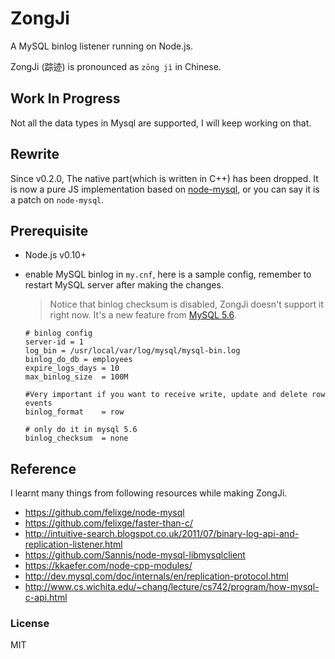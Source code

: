# ZongJi
A MySQL binlog listener running on Node.js.

ZongJi (踪迹) is pronounced as `zōng jì` in Chinese.

## Work In Progress

Not all the data types in Mysql are supported, I will keep working on that.

## Rewrite

Since v0.2.0, The native part(which is written in C++) has been dropped. It is now a pure JS implementation based on [node-mysql](https://github.com/felixge/node-mysql), or you can say it is a patch on `node-mysql`.

## Prerequisite

* Node.js v0.10+
* enable MySQL binlog in `my.cnf`, here is a sample config, remember to restart MySQL server after making the changes.
  > Notice that binlog checksum is disabled, ZongJi doesn't support it right now. It's a new feature from [MySQL 5.6](https://dev.mysql.com/doc/refman/5.6/en/replication-options-binary-log.html).

  ```
  # binlog config
  server-id = 1
  log_bin = /usr/local/var/log/mysql/mysql-bin.log
  binlog_do_db = employees
  expire_logs_days = 10
  max_binlog_size  = 100M

  #Very important if you want to receive write, update and delete row events
  binlog_format    = row

  # only do it in mysql 5.6
  binlog_checksum  = none
  ```

## Reference

I learnt many things from following resources while making ZongJi.

* https://github.com/felixge/node-mysql
* https://github.com/felixge/faster-than-c/
* http://intuitive-search.blogspot.co.uk/2011/07/binary-log-api-and-replication-listener.html
* https://github.com/Sannis/node-mysql-libmysqlclient
* https://kkaefer.com/node-cpp-modules/
* http://dev.mysql.com/doc/internals/en/replication-protocol.html
* http://www.cs.wichita.edu/~chang/lecture/cs742/program/how-mysql-c-api.html

### License
MIT
